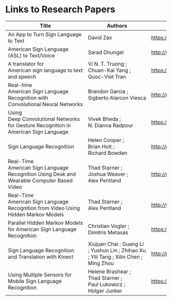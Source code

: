 # Links to Research Papers

| Title                                                                                                   | Authors                                                                                                                   | Link                                                                                                                                      |
| ------------------------------------------------------------------------------------------------------- | ------------------------------------------------------------------------------------------------------------------------- | ----------------------------------------------------------------------------------------------------------------------------------------- |
| An App to Turn Sign&nbsp;Language to Text                                                               | David&nbsp;Zax                                                                                                            | https://www.technologyreview.com/s/427210/an-app-to-turn-sign-language-to-text/                                                           |
| American&nbsp;Sign&nbsp;Language (ASL) to Text/Voice                                                    | Sarad&nbsp;Dhungel                                                                                                        | http://www.mwftr.com/SD1415/ASL2Text.pdf                                                                                                  |
| A translator for American&nbsp;sign&nbsp;language to text and speech                                    | Vi&nbsp;N.&nbsp;T.&nbsp;Truong ; Chuan-Kai&nbsp;Yang ; Quoc-Viet&nbsp;Tran                                                | https://ieeexplore.ieee.org/document/7800427/                                                                                             |
| Real-time American&nbsp;Sign&nbsp;Language Recognition with Convolutional&nbsp;Neural&nbsp;Networks     | Brandon&nbsp;Garcia ; Sigberto&nbsp;Alarcon&nbsp;Viesca                                                                   | http://cs231n.stanford.edu/reports/2016/pdfs/214_Report.pdf                                                                               |
| Using Deep&nbsp;Convolutional&nbsp;Networks for Gesture Recognition in American&nbsp;Sign&nbsp;Language | Vivek&nbsp;Bheda ; N.&nbsp;Dianna&nbsp;Radpour                                                                            | https://arxiv.org/ftp/arxiv/papers/1710/1710.06836.pdf                                                                                    |
| Sign&nbsp;Language Recognition                                                                          | Helen&nbsp;Cooper ; Brian&nbsp;Holt ; Richard&nbsp;Bowden                                                                 | http://epubs.surrey.ac.uk/531441/1/SLR-LAP.pdf                                                                                            |
| Real-Time American&nbsp;Sign&nbsp;Language Recognition Using Desk and Wearable Computer Based Video     | Thad&nbsp;Starner ; Joshua&nbsp;Weaver ; Alex&nbsp;Pentland                                                               | http://citeseerx.ist.psu.edu/viewdoc/download?doi=10.1.1.50.4893&rep=rep1&type=pdf                                                        |
| Real-Time American&nbsp;Sign&nbsp;Language Recognition from Video Using Hidden Markov&nbsp;Models       | Thad&nbsp;Starner ; Alex&nbsp;Pentland                                                                                    | http://www.aaai.org/Papers/Symposia/Fall/1996/FS-96-05/FS96-05-017.pdf                                                                    |
| Parallel Hidden Markov&nbsp;Models for American&nbsp;Sign&nbsp;Language Recognition                     | Christian&nbsp;Vogler ; Dimitris&nbsp;Metaxas                                                                             | https://pdfs.semanticscholar.org/7e83/c2a76b8a3d3d2933091ef458aab0242cfe39.pdf                                                            |
| Sign&nbsp;Language Recognition and Translation with Kinect                                              | Xiujuan&nbsp;Chai ; Guang&nbsp;Li ; Yushun&nbsp;Lin ; Zhihao&nbsp;Xu ; Yili&nbsp;Tang ; Xilin&nbsp;Chen ; Ming&nbsp;Zhou  | http://iip.ict.ac.cn/sites/default/files/publication/2013_FG_xjchai_Sign%20Language%20Recognition%20and%20Translation%20with%20Kinect.pdf |
| Using Multiple Sensors for Mobile Sign&nbsp;Language Recognition                                        | Helene&nbsp;Brashear ; Thad&nbsp;Starner ; Paul&nbsp;Lukowicz ; Holger&nbsp;Junker                                        | https://smartech.gatech.edu/bitstream/handle/1853/28997/iswc2003-sign.pdf                                                                 |
